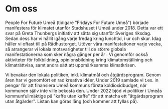 <h1>Om oss</h1>
People For Future Umeå (tidigare "Fridays For Future Umeå") började manifestera för klimatet utanför Stadshuset i Umeå under 2018. Detta var ett svar på Greta Thunbergs initiativ att sätta sig utanför Sveriges riksdag. Sedan dess har vi hållit igång varje fredag kring lunchtid, i ur och skur. Idag håller vi oftast till på Rådhustorget. Utöver våra manifestationer varje vecka, så arrangerar vi lokala motsvarigheter till de större globala manifestationerna som sker några gånger per år . Vi genomför också aktiviteter för folkbildning, opinionsbildning kring klimatomställning och klimaträttvisa, samt andra sätt att uppmärksamma klimatkrisen.

Vi bevakar den lokala politiken, inkl. klimatmål och åtgärdsprogram. Genom åren har vi genomfört en rad kreativa idéer. Under 2019 samlade vi t.ex. in pengar för att finansiera Umeå kommuns första koldioxidbudget, när kommunen själv inte ville bekosta den. Under 2022 bjöd vi politiker i Umeås kommunfullmäktige på "kaffe utan kaffe" för att matcha ett "åtgärdsprogram utan åtgärder". Listan kan göras lång (och kommer att fyllas på).
